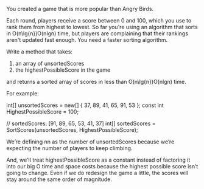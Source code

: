 ﻿You created a game that is more popular than Angry Birds.

Each round, players receive a score between 0 and 100, which you use to rank them from highest to lowest. 
So far you're using an algorithm that sorts in O(n\lg{n})O(nlgn) time, but players are complaining that their rankings aren't updated fast enough. You need a faster sorting algorithm.

Write a method that takes:

1. an array of unsortedScores
2. the highestPossibleScore in the game

and returns a sorted array of scores in less than O(n\lg{n})O(nlgn) time.

For example:

  int[] unsortedScores = new[] { 37, 89, 41, 65, 91, 53 };
const int HighestPossibleScore = 100;

// sortedScores: [91, 89, 65, 53, 41, 37]
int[] sortedScores = SortScores(unsortedScores, HighestPossibleScore);

We’re defining nn as the number of unsortedScores because we’re expecting the number of players to 
keep climbing.

And, we'll treat highestPossibleScore as a constant instead of factoring it into our big O time and 
space costs because the highest possible score isn’t going to change. Even if we do redesign the game a 
little, the scores will stay around the same order of magnitude.